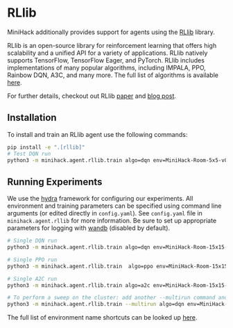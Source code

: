# RLlib

MiniHack additionally provides support for agents using the [RLlib](https://docs.ray.io/en/latest/rllib.html) library.

RLlib is an open-source library for reinforcement learning that offers  high scalability and a unified API for a variety of applications. RLlib natively supports TensorFlow, TensorFlow Eager, and PyTorch. RLlib includes implementations of many popular algorithms, including IMPALA, PPO, Rainbow DQN, A3C, and many more. The full list of algorithms is available [here](https://docs.ray.io/en/latest/rllib-toc.html#algorithms).

For further details, checkout out RLlib [paper](https://arxiv.org/abs/1712.09381) and [blog post](https://docs.ray.io/en/latest/rllib-examples.html#blog-posts).

## Installation

To install and train an RLlib agent use the following commands:
```bash
pip install -e ".[rllib]"
# Test DQN run
python3 -m minihack.agent.rllib.train algo=dqn env=MiniHack-Room-5x5-v0 total_steps=1000000 lr=0.000001
```

## Running Experiments

We use the [hydra](https://github.com/facebookresearch/hydra) framework for configuring our experiments. All environment and training parameters can be specified using command line arguments (or edited directly in `config.yaml`). See `config.yaml` file in  `minihack.agent.rllib` for more information. Be sure to set up appropriate parameters for logging with [wandb](https://wandb.ai/site) (disabled by default).

```bash
# Single DQN run
python3 -m minihack.agent.rllib.train algo=dqn env=MiniHack-Room-15x15-v0 total_steps=1000000 dqn.buffer_size=100000 lr=0.000001

# Single PPO run
python3 -m minihack.agent.rllib.train  algo=ppo env=MiniHack-Room-15x15-v0 total_steps=1000000 ppo.entropy_coeff=0.0001 lr=0.00001

# Single A2C run
python3 -m minihack.agent.rllib.train algo=a2c env=MiniHack-Room-15x15-v0 total_steps=1000000 a2c.entropy_coeff=0.001 lr=0.00001

# To perform a sweep on the cluster: add another --multirun command and comma-separate values
python3 -m minihack.agent.rllib.train --multirun algo=dqn env=MiniHack-Room-15x15-v0 lr=0.000001 seed=0,1,2,3,4 total_steps=10000000
```

The full list of environment name shortcuts can be looked up [here](./env_names.yaml).
